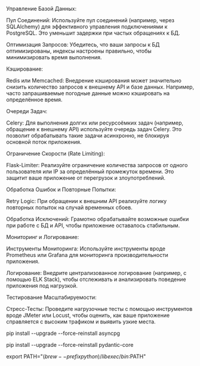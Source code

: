 Управление Базой Данных:

Пул Соединений: Используйте пул соединений (например, через SQLAlchemy) для эффективного управления подключениями к PostgreSQL. Это уменьшит задержки при частых обращениях к БД.

Оптимизация Запросов: Убедитесь, что ваши запросы к БД оптимизированы, индексы настроены правильно, чтобы минимизировать время выполнения.

Кэширование:

Redis или Memcached: Внедрение кэширования может значительно снизить количество запросов к внешнему API и базе данных. Например, часто запрашиваемые погодные данные можно кэшировать на определённое время.

Очереди Задач:

Celery: Для выполнения долгих или ресурсоёмких задач (например, обращение к внешнему API) используйте очередь задач Celery. Это позволит обрабатывать такие задачи асинхронно, не блокируя основной поток приложения.

Ограничение Скорости (Rate Limiting):

Flask-Limiter: Реализуйте ограничение количества запросов от одного пользователя или IP за определённый промежуток времени. Это защитит ваше приложение от перегрузок и злоупотреблений.

Обработка Ошибок и Повторные Попытки:

Retry Logic: При обращении к внешним API реализуйте логику повторных попыток на случай временных сбоев.

Обработка Исключений: Грамотно обрабатывайте возможные ошибки при работе с БД и API, чтобы приложение оставалось стабильным.

Мониторинг и Логирование:

Инструменты Мониторинга: Используйте инструменты вроде Prometheus или Grafana для мониторинга производительности приложения.

Логирование: Внедрите централизованное логирование (например, с помощью ELK Stack), чтобы отслеживать и анализировать поведение приложения под нагрузкой.

Тестирование Масштабируемости:

Стресс-Тесты: Проведите нагрузочные тесты с помощью инструментов вроде JMeter или Locust, чтобы оценить, как ваше приложение справляется с высоким трафиком и выявить узкие места.

pip install --upgrade --force-reinstall asyncpg

pip install --upgrade --force-reinstall pydantic-core

export PATH="$(brew --prefix python)/libexec/bin:$PATH"